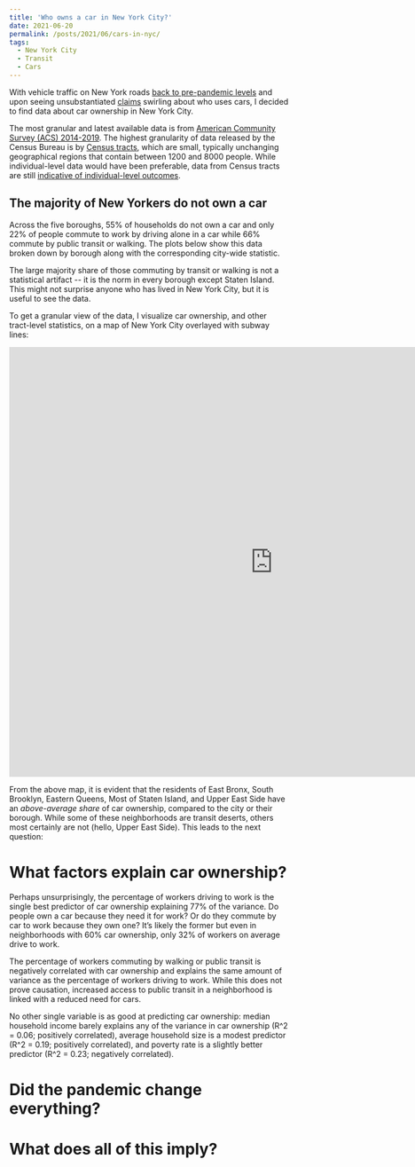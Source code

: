 ```yaml
---
title: 'Who owns a car in New York City?'
date: 2021-06-20
permalink: /posts/2021/06/cars-in-nyc/
tags:
  - New York City
  - Transit
  - Cars
---
```


With vehicle traffic on New York roads [back to pre-pandemic levels](https://www.nytimes.com/2021/05/29/nyregion/city-traffic-pre-covid.html) and upon seeing unsubstantiated [claims](https://twitter.com/ShanaS_Warren/status/1394095700959453187) swirling about who uses cars, I decided to find data about car ownership in New York City.

The most granular and latest available data is from [American Community Survey (ACS) 2014-2019](https://api.census.gov/data/2019/acs/acs5/profile.html). The highest granularity of data released by the Census Bureau is by [Census tracts](https://www.census.gov/programs-surveys/geography/about/glossary.html#par_textimage_13), which are small, typically unchanging geographical regions that contain between 1200 and 8000 people. While individual-level data would have been preferable, data from Census tracts are still [indicative of individual-level outcomes](https://opportunityinsights.org/neighborhoods/).

The majority of New Yorkers do not own a car
------

Across the five boroughs, 55% of households do not own a car and only 22% of people commute to work by driving alone in a car while 66% commute by public transit or walking. The plots below show this data broken down by borough along with the corresponding city-wide statistic.

The large majority share of those commuting by transit or walking is not a statistical artifact -- it is the norm in every borough except Staten Island. This might not surprise anyone who has lived in New York City, but it is useful to see the data.

To get a granular view of the data, I visualize car ownership, and other tract-level statistics, on a map of New York City overlayed with subway lines: 

<iframe src="https://car-ownership-nyc.herokuapp.com/nyc_mapping" title="Car ownership in NYC" width="950" height="775" style="border: none;"></iframe>

From the above map, it is evident that the residents of East Bronx, South Brooklyn, Eastern Queens, Most of Staten Island, and Upper East Side
have an *above-average share* of car ownership, compared to the city or their borough. While some of these neighborhoods are transit deserts, others most certainly are not (hello, Upper East Side). This leads to the next question:

What factors explain car ownership?
======
Perhaps unsurprisingly, the percentage of workers driving to work is the single best predictor of car ownership explaining 77% of the variance. Do people own a car because they need it for work? Or do they commute by car to work because they own one? It’s likely the former but even in neighborhoods with 60% car ownership, only 32% of workers on average drive to work.

The percentage of workers commuting by walking or public transit is negatively correlated with car ownership and explains the same amount of variance as the percentage of workers driving to work. While this does not prove causation, increased access to public transit in a neighborhood is linked with a reduced need for cars.

No other single variable is as good at predicting car ownership: median household income barely explains any of the variance in car ownership (R^2 = 0.06; positively correlated), average household size is a modest predictor (R^2 = 0.19; positively correlated), and poverty rate is a slightly better predictor (R^2 = 0.23; negatively correlated).

Did the pandemic change everything?
======


What does all of this imply?
======


